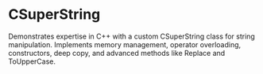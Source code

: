 # CSuperString
Demonstrates expertise in C++ with a custom CSuperString class for string manipulation. Implements memory management, operator overloading, constructors, deep copy, and advanced methods like Replace and ToUpperCase.
